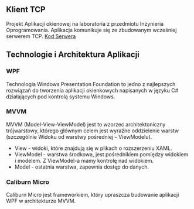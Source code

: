## Klient TCP

Projekt Aplikacji okienowej na laboratoria z przedmiotu Inżynieria Oprogramowania.
Aplikacja komunikuje się ze zbudowanym wcześniej serwerem TCP.
[Kod Serwera](https://github.com/bartoszCzarnecki/SerwerTCP)

## Technologie i Architektura Aplikacji

### WPF

Technologia Windows Presentation Foundation to jedno z najlepszych rozwiązań do tworzenia aplikacji okienkowych napisanych w języku C# działających pod kontrolą systemu Windows.

### MVVM

MVVM (Model-View-ViewModel) jest to wzorzec architektoniczny trójwarstowy, którego głównym celem jest wyraźne oddzielenie warstw (szczególnie Widoku od warstwy pośredniej – ViewModelu).

- View - widoki, które znajdują się w plikach o rozszerzeniu XAML.
- ViewModel - warstwa środkowa, jest pośrednikiem pomiędzy widokiem i modelem. Z ViewModel-a mamy kontrolę nad widokiem.
- Model - ostatnia warstwa, zapewnia dostęp do danych.

### Caliburn Micro

Caliburn Micro jest frameworkiem, który upraszcza budowanie aplikacji WPF w architekturze MVVM.
